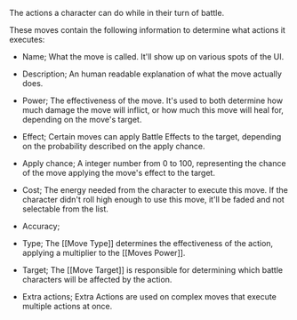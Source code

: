 The actions a character can do while in their turn of battle.

These moves contain the following information to determine what actions it executes:

* Name;
    What the move is called. It'll show up on various spots of the UI.

* Description;
    An human readable explanation of what the move actually does.

* Power;
    The effectiveness of the move. It's used to both determine how much damage the move will inflict, or how much this move will heal for, depending on the move's target.

* Effect;
     Certain moves can apply Battle Effects to the target, depending on the probability described on the apply chance.

* Apply chance;
    A integer number from 0 to 100, representing the chance of the move applying the move's effect to the target.

* Cost;
    The energy needed from the character to execute this move. If the character didn't roll high enough to use this move, it'll be faded and not selectable from the list.

* Accuracy;

* Type;
    The [[Move Type]] determines the effectiveness of the action, applying a multiplier to the [[Moves Power]].

* Target;
    The [[Move Target]] is responsible for determining which battle characters will be affected by the action.

* Extra actions;
    Extra Actions are used on complex moves that execute multiple actions at once.






